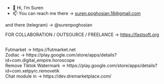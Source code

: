 - 👋 Hi, I’m Suren
- 📫 You can reach me there -> suren.poghosian.18@gmail.com

and there (telegram) -> @surenpoghosian

FOR COLLABORATION / OUTSOURCE / FREELANCE -> https://fastsoft.org


<!-- For fifa Coin Suppliers -> https://supplier.futmarket.net  -->
<br/>
Futmarket -> https://futmarket.net
<br/>
Zodiac -> https://play.google.com/store/apps/details?id=com.digital_empire.horoscope
<br/>
Remove Tiktok Watermark -> https://play.google.com/store/apps/details?id=com.xetpyrc.removetik
<br/>
Chat module in -> https://dev.dremarketplace.com/
<!---
surenpoghosian/surenpoghosian is a ✨ special ✨ repository because its `README.md` (this file) appears on your GitHub profile.
You can click the Preview link to take a look at your changes.
--->
